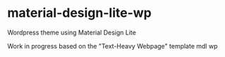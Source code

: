 # material-design-lite-wp
Wordpress theme using Material Design Lite 

Work in progress based on the "Text-Heavy Webpage" template
mdl wp
